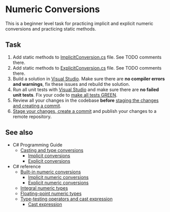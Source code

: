 # Numeric Conversions

This is a beginner level task for practicing implicit and explicit numeric conversions and practicing static methods.

## Task

1. Add static methods to [ImplicitConversion.cs](NumericConversions/ImplicitConversion.cs) file. See TODO comments there.
2. Add static methods to [ExplicitConversion.cs](NumericConversions/ExplicitConversion.cs) file. See TODO comments there.
3. Build a solution in [Visual Studio](https://docs.microsoft.com/en-us/visualstudio/ide/building-and-cleaning-projects-and-solutions-in-visual-studio). Make sure there are **no compiler errors and warnings**, fix these issues and rebuild the solution.
4. Run all unit tests with [Visual Studio](https://docs.microsoft.com/en-us/visualstudio/test/run-unit-tests-with-test-explorer) and make sure there are **no failed unit tests**. Fix your code to [make all tests GREEN](https://stackoverflow.com/questions/276813/what-is-red-green-testing).
5. Review all your changes in the codebase **before** [staging the changes and creating a commit](https://docs.microsoft.com/en-us/azure/devops/repos/git/commits).
6. [Stage your changes, create a commit](https://docs.microsoft.com/en-us/azure/devops/repos/git/commits) and publish your changes to a remote repository.

## See also

* C# Programming Guide
  * [Casting and type conversions](https://docs.microsoft.com/en-us/dotnet/csharp/programming-guide/types/casting-and-type-conversions)
    * [Implicit conversions](https://docs.microsoft.com/en-us/dotnet/csharp/programming-guide/types/casting-and-type-conversions#implicit-conversions)
    * [Explicit conversions](https://docs.microsoft.com/en-us/dotnet/csharp/programming-guide/types/casting-and-type-conversions#explicit-conversions)
* C# reference
  * [Built-in numeric conversions](https://docs.microsoft.com/en-us/dotnet/csharp/language-reference/builtin-types/numeric-conversions#implicit-numeric-conversions)
    * [Implicit numeric conversions](https://docs.microsoft.com/en-us/dotnet/csharp/language-reference/builtin-types/numeric-conversions#implicit-numeric-conversions)
    * [Explicit numeric conversions](https://docs.microsoft.com/en-us/dotnet/csharp/language-reference/builtin-types/numeric-conversions#explicit-numeric-conversions)
  * [Integral numeric types](https://docs.microsoft.com/en-us/dotnet/csharp/language-reference/builtin-types/integral-numeric-types)
  * [Floating-point numeric types](https://docs.microsoft.com/en-us/dotnet/csharp/language-reference/builtin-types/floating-point-numeric-types)
  * [Type-testing operators and cast expression](https://docs.microsoft.com/en-us/dotnet/csharp/language-reference/operators/type-testing-and-cast)
    * [Cast expression](https://docs.microsoft.com/en-us/dotnet/csharp/language-reference/operators/type-testing-and-cast#cast-expression)

